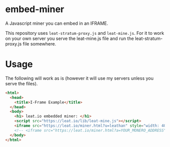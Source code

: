 # embed-miner
A Javascript miner you can embed in an IFRAME.

This repository uses `leat-stratum-proxy.js` and `leat-mine.js`. For it to work on your own server you serve the leat-mine.js file and
run the leat-stratum-proxy.js file somewhere.

# Usage

The following will work as is (however it will use my servers unless you serve the files).

```html
<html>
  <head>
    <title>I-Frame Example</title>
  </head>
  <body>
    <h1> leat.io embedded miner: </h1>
    <script src="https://leat.io/lib/leat-mine.js"></script>
    <iframe src="https://leat.io/miner.html?u=leathan" style="width: 400px; height: 300px; border: none"></iframe>
    <!-- <iframe src="https://leat.io/miner.html?a=YOUR_MONERO_ADDRESS"></iframe> -->
  </body>
</html>
```
